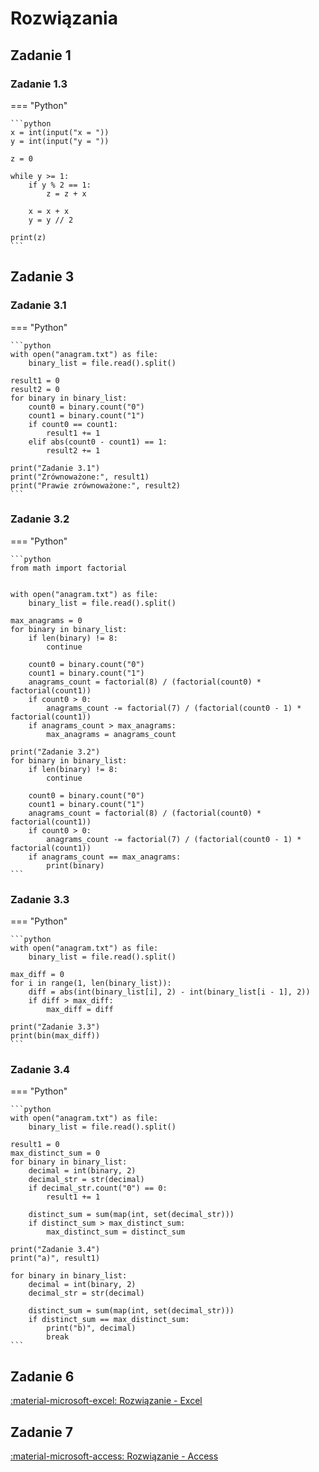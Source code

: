 # Rozwiązania

## Zadanie 1

### Zadanie 1.3

=== "Python"

    ```python
    x = int(input("x = "))
    y = int(input("y = "))

    z = 0

    while y >= 1:
        if y % 2 == 1:
            z = z + x

        x = x + x
        y = y // 2

    print(z)
    ```

## Zadanie 3

### Zadanie 3.1

=== "Python"

    ```python
    with open("anagram.txt") as file:
        binary_list = file.read().split()

    result1 = 0
    result2 = 0
    for binary in binary_list:
        count0 = binary.count("0")
        count1 = binary.count("1")
        if count0 == count1:
            result1 += 1
        elif abs(count0 - count1) == 1:
            result2 += 1

    print("Zadanie 3.1")
    print("Zrównoważone:", result1)
    print("Prawie zrównoważone:", result2)
    ```

### Zadanie 3.2

=== "Python"

    ```python
    from math import factorial


    with open("anagram.txt") as file:
        binary_list = file.read().split()

    max_anagrams = 0
    for binary in binary_list:
        if len(binary) != 8:
            continue

        count0 = binary.count("0")
        count1 = binary.count("1")
        anagrams_count = factorial(8) / (factorial(count0) * factorial(count1))
        if count0 > 0:
            anagrams_count -= factorial(7) / (factorial(count0 - 1) * factorial(count1))
        if anagrams_count > max_anagrams:
            max_anagrams = anagrams_count

    print("Zadanie 3.2")
    for binary in binary_list:
        if len(binary) != 8:
            continue

        count0 = binary.count("0")
        count1 = binary.count("1")
        anagrams_count = factorial(8) / (factorial(count0) * factorial(count1))
        if count0 > 0:
            anagrams_count -= factorial(7) / (factorial(count0 - 1) * factorial(count1))
        if anagrams_count == max_anagrams:
            print(binary)
    ```

### Zadanie 3.3

=== "Python"

    ```python
    with open("anagram.txt") as file:
        binary_list = file.read().split()

    max_diff = 0
    for i in range(1, len(binary_list)):
        diff = abs(int(binary_list[i], 2) - int(binary_list[i - 1], 2))
        if diff > max_diff:
            max_diff = diff

    print("Zadanie 3.3")
    print(bin(max_diff))
    ```

### Zadanie 3.4

=== "Python"

    ```python
    with open("anagram.txt") as file:
        binary_list = file.read().split()

    result1 = 0
    max_distinct_sum = 0
    for binary in binary_list:
        decimal = int(binary, 2)
        decimal_str = str(decimal)
        if decimal_str.count("0") == 0:
            result1 += 1

        distinct_sum = sum(map(int, set(decimal_str)))
        if distinct_sum > max_distinct_sum:
            max_distinct_sum = distinct_sum

    print("Zadanie 3.4")
    print("a)", result1)

    for binary in binary_list:
        decimal = int(binary, 2)
        decimal_str = str(decimal)

        distinct_sum = sum(map(int, set(decimal_str)))
        if distinct_sum == max_distinct_sum:
            print("b)", decimal)
            break
    ```

## Zadanie 6

[:material-microsoft-excel: Rozwiązanie - Excel](../../../assets/matura/2023-czerwiec-cke/zad6.xlsx)

## Zadanie 7

[:material-microsoft-access: Rozwiązanie - Access](../../../assets/matura/2023-czerwiec-cke/zad7.accdb)